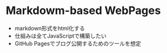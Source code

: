 # Markdowm-based WebPages
- markdown形式をhtml化する
- 仕組みは全てJavaScriptで構築したい
- GitHub Pagesでブログ公開するためのツールを想定
